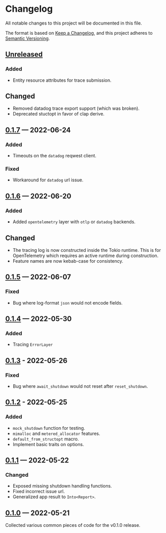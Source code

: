 # Changelog

All notable changes to this project will be documented in this file.

The format is based on [Keep a Changelog](https://keepachangelog.com/en/1.0.0/),
and this project adheres to [Semantic Versioning](https://semver.org/spec/v2.0.0.html).

<!-- Section names: Added, Changed, Deprecated, Removed, Fixed, Security -->

## [Unreleased]

### Added

* Entity resource attributes for trace submission.

## Changed

* Removed datadog trace export support (which was broken).
* Deprecated stuctopt in favor of clap derive.

## [0.1.7] — 2022-06-24

### Added

* Timeouts on the `datadog` reqwest client.

### Fixed

* Workaround for `datadog` url issue.

## [0.1.6] — 2022-06-20

### Added

* Added `opentelemetry` layer with `otlp` or `datadog` backends.

## Changed

* The tracing log is now constructed inside the Tokio runtime. This is for OpenTelemetry which requires an active runtime during construction.
* Feature names are now kebab-case for consistency.

## [0.1.5] — 2022-06-07

### Fixed

* Bug where log-format `json` would not encode fields.

## [0.1.4] — 2022-05-30

### Added

* Tracing `ErrorLayer`

## [0.1.3] - 2022-05-26

### Fixed

* Bug where `await_shutdown` would not reset after `reset_shutdown`.

## [0.1.2] - 2022-05-25

### Added

* `mock_shutdown` function for testing.
* `mimalloc` and `metered_allocator` features.
* `default_from_structopt` macro.
* Implement basic traits on options.

## [0.1.1] — 2022-05-22

### Changed

* Exposed missing shutdown handling functions.
* Fixed incorrect issue url.
* Generalized app result to `Into<Report>`.

## [0.1.0] — 2022-05-21

Collected various common pieces of code for the v0.1.0 release.

<!-- links to version -->

[unreleased]: https://github.com/recmo/cli-batteries/compare/v0.1.7...HEAD
[0.1.7]: https://github.com/recmo/cli-batteries/releases/tag/v0.1.7
[0.1.6]: https://github.com/recmo/cli-batteries/releases/tag/v0.1.6
[0.1.5]: https://github.com/recmo/cli-batteries/releases/tag/v0.1.5
[0.1.4]: https://github.com/recmo/cli-batteries/releases/tag/v0.1.4
[0.1.3]: https://github.com/recmo/cli-batteries/releases/tag/v0.1.3
[0.1.2]: https://github.com/recmo/cli-batteries/releases/tag/v0.1.2
[0.1.1]: https://github.com/recmo/cli-batteries/releases/tag/v0.1.1
[0.1.0]: https://github.com/recmo/cli-batteries/releases/tag/v0.1.0
